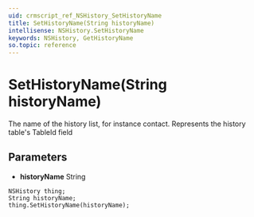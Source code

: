 ```yaml
---
uid: crmscript_ref_NSHistory_SetHistoryName
title: SetHistoryName(String historyName)
intellisense: NSHistory.SetHistoryName
keywords: NSHistory, GetHistoryName
so.topic: reference
---
```


# SetHistoryName(String historyName)

The name of the history list, for instance contact. Represents the history table's TableId field

## Parameters

* **historyName** String

```crmscript
NSHistory thing;
String historyName;
thing.SetHistoryName(historyName);
```

